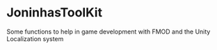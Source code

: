 # JoninhasToolKit
Some functions to help in game development with FMOD and the Unity Localization system
